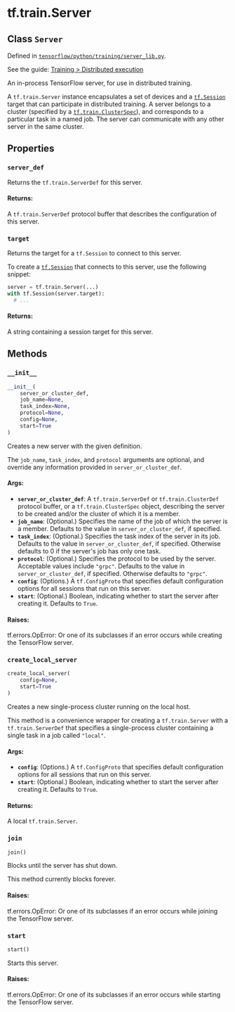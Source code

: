 <div itemscope itemtype="http://developers.google.com/ReferenceObject">
<meta itemprop="name" content="tf.train.Server" />
<meta itemprop="property" content="server_def"/>
<meta itemprop="property" content="target"/>
<meta itemprop="property" content="__init__"/>
<meta itemprop="property" content="create_local_server"/>
<meta itemprop="property" content="join"/>
<meta itemprop="property" content="start"/>
</div>

# tf.train.Server

## Class `Server`





Defined in [`tensorflow/python/training/server_lib.py`](https://www.tensorflow.org/code/tensorflow/python/training/server_lib.py).

See the guide: [Training > Distributed execution](../../../../api_guides/python/train.md#Distributed_execution)

An in-process TensorFlow server, for use in distributed training.

A `tf.train.Server` instance encapsulates a set of devices and a
[`tf.Session`](../../tf/Session.md) target that
can participate in distributed training. A server belongs to a
cluster (specified by a [`tf.train.ClusterSpec`](../../tf/train/ClusterSpec.md)), and
corresponds to a particular task in a named job. The server can
communicate with any other server in the same cluster.

## Properties

<h3 id="server_def"><code>server_def</code></h3>

Returns the `tf.train.ServerDef` for this server.

#### Returns:

  A `tf.train.ServerDef` protocol buffer that describes the configuration
  of this server.

<h3 id="target"><code>target</code></h3>

Returns the target for a `tf.Session` to connect to this server.

To create a
[`tf.Session`](../../tf/Session.md) that
connects to this server, use the following snippet:

```python
server = tf.train.Server(...)
with tf.Session(server.target):
  # ...
```

#### Returns:

  A string containing a session target for this server.



## Methods

<h3 id="__init__"><code>__init__</code></h3>

``` python
__init__(
    server_or_cluster_def,
    job_name=None,
    task_index=None,
    protocol=None,
    config=None,
    start=True
)
```

Creates a new server with the given definition.

The `job_name`, `task_index`, and `protocol` arguments are optional, and
override any information provided in `server_or_cluster_def`.

#### Args:

* <b>`server_or_cluster_def`</b>: A `tf.train.ServerDef` or
    `tf.train.ClusterDef` protocol buffer, or a
    `tf.train.ClusterSpec` object, describing the server to be
    created and/or the cluster of which it is a member.
* <b>`job_name`</b>: (Optional.) Specifies the name of the job of which the server
    is a member. Defaults to the value in `server_or_cluster_def`, if
    specified.
* <b>`task_index`</b>: (Optional.) Specifies the task index of the server in its
    job. Defaults to the value in `server_or_cluster_def`, if specified.
    Otherwise defaults to 0 if the server's job has only one task.
* <b>`protocol`</b>: (Optional.) Specifies the protocol to be used by the server.
    Acceptable values include `"grpc"`. Defaults to the value in
    `server_or_cluster_def`, if specified. Otherwise defaults to `"grpc"`.
* <b>`config`</b>: (Options.) A `tf.ConfigProto` that specifies default
    configuration options for all sessions that run on this server.
* <b>`start`</b>: (Optional.) Boolean, indicating whether to start the server
    after creating it. Defaults to `True`.


#### Raises:

  tf.errors.OpError: Or one of its subclasses if an error occurs while
    creating the TensorFlow server.

<h3 id="create_local_server"><code>create_local_server</code></h3>

``` python
create_local_server(
    config=None,
    start=True
)
```

Creates a new single-process cluster running on the local host.

This method is a convenience wrapper for creating a
`tf.train.Server` with a `tf.train.ServerDef` that specifies a
single-process cluster containing a single task in a job called
`"local"`.

#### Args:

* <b>`config`</b>: (Options.) A `tf.ConfigProto` that specifies default
    configuration options for all sessions that run on this server.
* <b>`start`</b>: (Optional.) Boolean, indicating whether to start the server after
    creating it. Defaults to `True`.


#### Returns:

  A local `tf.train.Server`.

<h3 id="join"><code>join</code></h3>

``` python
join()
```

Blocks until the server has shut down.

This method currently blocks forever.

#### Raises:

  tf.errors.OpError: Or one of its subclasses if an error occurs while
    joining the TensorFlow server.

<h3 id="start"><code>start</code></h3>

``` python
start()
```

Starts this server.

#### Raises:

  tf.errors.OpError: Or one of its subclasses if an error occurs while
    starting the TensorFlow server.



